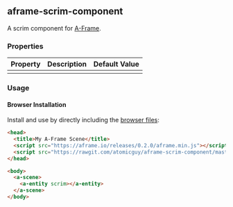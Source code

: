 ## aframe-scrim-component

A scrim component for [A-Frame](https://aframe.io).

### Properties

| Property | Description | Default Value |
| -------- | ----------- | ------------- |
|          |             |               |

### Usage

#### Browser Installation

Install and use by directly including the [browser files](dist):

```html
<head>
  <title>My A-Frame Scene</title>
  <script src="https://aframe.io/releases/0.2.0/aframe.min.js"></script>
  <script src="https://rawgit.com/atomicguy/aframe-scrim-component/master/dist/aframe-scrim-component.min.js"></script>
</head>

<body>
  <a-scene>
    <a-entity scrim></a-entity>
  </a-scene>
</body>
```

<!-- #### NPM Installation

Install via NPM:

```bash
npm install aframe-example-component
```

Then register and use.

```js
require('aframe');
require('aframe-example-component');
``` -->
